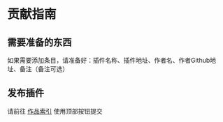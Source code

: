 # 贡献指南

## 需要准备的东西

如果需要添加条目，请准备好：插件名称、插件地址、作者名、作者Github地址、备注（备注可选）

## 发布插件

请前往 [作品索引](https://hoshino-plugins.pcrbot.com/) 使用顶部按钮提交

